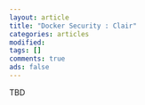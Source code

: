 ```yaml
---
layout: article
title: "Docker Security : Clair"
categories: articles
modified: 
tags: []
comments: true
ads: false
---
```


TBD
